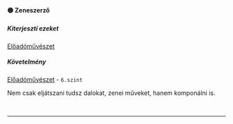#### 🟡 Zeneszerző

##### Kiterjeszti ezeket

[Előadóművészet](../kepzettsegek.muveszeti/eloadomuveszet.md)

##### Követelmény

[Előadóművészet](../kepzettsegek.muveszeti/eloadomuveszet.md) - `6.szint`

Nem csak eljátszani tudsz dalokat, zenei műveket, hanem komponálni is.

<br />

---
